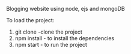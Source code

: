 Blogging website using node, ejs and mongoDB

To load the project:

1. git clone -clone the project
2. npm install - to install the dependencies
3. npm start - to run the project
